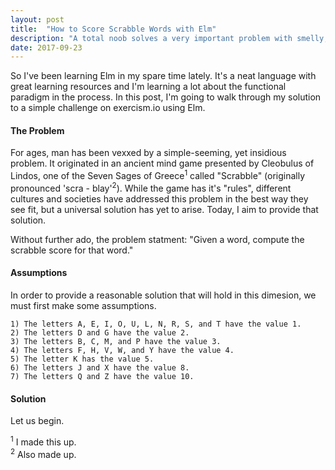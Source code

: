 ```yaml
---
layout: post
title:  "How to Score Scrabble Words with Elm" 
description: "A total noob solves a very important problem with smelly, yet functional Elm code." 
date: 2017-09-23
---
```


So I've been learning Elm in my spare time lately. It's a neat language with great learning resources and I'm learning a lot about the functional paradigm in the process. In this post, I'm going to walk through my solution to a simple challenge on exercism.io using Elm.

#### The Problem

For ages, man has been vexxed by a simple-seeming, yet insidious problem. It originated in an ancient mind game presented by Cleobulus of Lindos, one of the Seven Sages of Greece<sup>1</sup> called "Scrabble" (originally pronounced 'scra - blay'<sup>2</sup>). While the game has it's "rules", different cultures and societies have addressed this problem in the best way they see fit, but a universal solution has yet to arise. Today, I aim to provide that solution.

Without further ado, the problem statment: "Given a word, compute the scrabble score for that word."

#### Assumptions

In order to provide a reasonable solution that will hold in this dimesion, we must first make some assumptions.  
```
1) The letters A, E, I, O, U, L, N, R, S, and T have the value 1.
2) The letters D and G have the value 2.  
3) The letters B, C, M, and P have the value 3.  
4) The letters F, H, V, W, and Y have the value 4.  
5) The letter K has the value 5.  
6) The letters J and X have the value 8.  
7) The letters Q and Z have the value 10.  
```

#### Solution

Let us begin.  







<sup>1</sup> I made this up.  
<sup>2</sup> Also made up.  